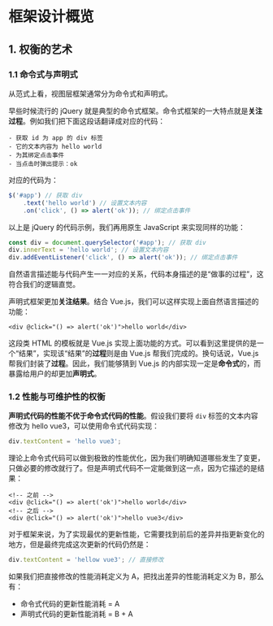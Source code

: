 # 框架设计概览

## 1. 权衡的艺术

### 1.1 命令式与声明式

从范式上看，视图层框架通常分为命令式和声明式。

早些时候流行的 jQuery 就是典型的命令式框架。命令式框架的一大特点就是**关注过程**。例如我们把下面这段话翻译成对应的代码：

``` text
- 获取 id 为 app 的 div 标签
- 它的文本内容为 hello world
- 为其绑定点击事件
- 当点击时弹出提示：ok
```

对应的代码为：

``` javascript
$('#app') // 获取 div
	.text('hello world') // 设置文本内容
	.on('click', () => alert('ok')); // 绑定点击事件
```

以上是 jQuery 的代码示例，我们再用原生 JavaScript 来实现同样的功能：

``` javascript
const div = document.querySelector('#app'); // 获取 div
div.innerText = 'hello world'; // 设置文本内容
div.addEventListener('click', () => alert('ok')); // 绑定点击事件
```

自然语言描述能与代码产生一一对应的关系，代码本身描述的是“做事的过程”，这符合我们的逻辑直觉。

声明式框架更加**关注结果**。结合 Vue.js，我们可以这样实现上面自然语言描述的功能：

``` vue
<div @click="() => alert('ok')">hello world</div>
```

这段类 HTML 的模板就是 Vue.js 实现上面功能的方式。可以看到这里提供的是一个“结果”，实现该“结果”的**过程**则是由 Vue.js 帮我们完成的。换句话说，Vue.js 帮我们封装了**过程**。因此，我们能够猜到 Vue.js 的内部实现一定是**命令式**的，而暴露给用户的却更加**声明式**。

### 1.2 性能与可维护性的权衡

**声明式代码的性能不优于命令式代码的性能**。假设我们要将 `div` 标签的文本内容修改为 hello vue3，可以使用命令式代码实现：

``` javascript
div.textContent = 'hello vue3';
```

理论上命令式代码可以做到极致的性能优化，因为我们明确知道哪些发生了变更，只做必要的修改就行了。但是声明式代码不一定能做到这一点，因为它描述的是结果：

``` vue
<!-- 之前 -->
<div @click="() => alert('ok')">hello world</div>
<!-- 之后 -->
<div @click="() => alert('ok')">hello vue3</div>
```

对于框架来说，为了实现最优的更新性能，它需要找到前后的差异并指更新变化的地方，但是最终完成这次更新的代码仍然是：

``` javascript
div.textContent = 'hellow vue3'; // 直接修改
```

如果我们把直接修改的性能消耗定义为 A，把找出差异的性能消耗定义为 B，那么有：

- 命令式代码的更新性能消耗 = A
- 声明式代码的更新性能消耗 = B + A

